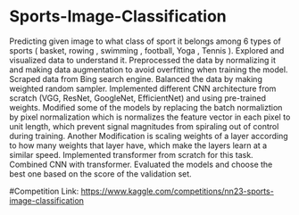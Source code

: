 # Sports-Image-Classification
Predicting  given image to what class of sport it belongs among 6  types of sports ( basket, rowing , swimming , football, Yoga , Tennis ). Explored and visualized data to understand it. Preprocessed the data by normalizing it and making data   augmentation to avoid overfitting when training the model. Scraped data from Bing search engine. Balanced the data by making weighted random sampler. Implemented different CNN architecture from scratch (VGG, ResNet, GoogleNet, EfficientNet) and using pre-trained weights. Modified some of the models by replacing the batch normaliztion by pixel normalization which is normalizes the feature vector in each pixel to unit length, which prevent signal magnitudes from spiraling out of control during training. Another Modification is scaling weights of a layer according to how many weights that layer have, which make the layers learn at a similar speed. Implemented transformer from scratch for this task. Combined CNN with transformer. Evaluated the models and choose the best one based on the score of the validation set. 

#Competition Link:
https://www.kaggle.com/competitions/nn23-sports-image-classification
